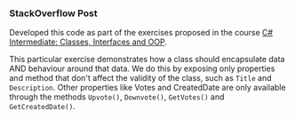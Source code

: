 ### StackOverflow Post

Developed this code as part of the exercises proposed in the course [C# Intermediate: Classes, Interfaces and OOP](https://www.udemy.com/course/csharp-intermediate-classes-interfaces-and-oop/).

This particular exercise demonstrates how a class should encapsulate data AND behaviour around that data. We do this by exposing only properties and method that don't affect the validity of the class, such as `Title` and `Description`. Other properties like Votes and CreatedDate are only available through the methods `Upvote()`, `Downvote()`, `GetVotes()` and `GetCreatedDate()`.
